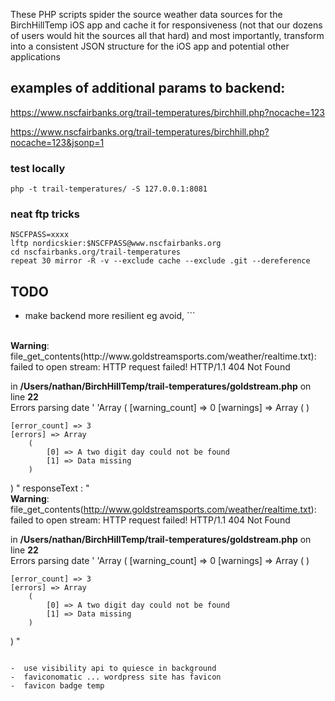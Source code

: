 These PHP scripts spider the source weather data sources for the BirchHillTemp iOS app and cache it for responsiveness (not that our dozens of users would hit the sources all that hard) and most importantly, transform into a consistent JSON structure for the iOS app and potential other applications


## examples of additional params to backend:

https://www.nscfairbanks.org/trail-temperatures/birchhill.php?nocache=123

https://www.nscfairbanks.org/trail-temperatures/birchhill.php?nocache=123&jsonp=1


### test locally
```
php -t trail-temperatures/ -S 127.0.0.1:8081
```

### neat ftp tricks
```
NSCFPASS=xxxx
lftp nordicskier:$NSCFPASS@www.nscfairbanks.org
cd nscfairbanks.org/trail-temperatures
repeat 30 mirror -R -v --exclude cache --exclude .git --dereference
```


## TODO
- make backend more resilient eg avoid, ```
<br />
<b>Warning</b>:  file_get_contents(http://www.goldstreamsports.com/weather/realtime.txt): failed to open stream: HTTP request failed! HTTP/1.1 404 Not Found

 in <b>/Users/nathan/BirchHillTemp/trail-temperatures/goldstream.php</b> on line <b>22</b><br />
Errors parsing date ' 'Array
(
    [warning_count] => 0
    [warnings] => Array
        (
        )

    [error_count] => 3
    [errors] => Array
        (
            [0] => A two digit day could not be found
            [1] => Data missing
        )

)
"
responseText
:
"<br />
<b>Warning</b>:  file_get_contents(http://www.goldstreamsports.com/weather/realtime.txt): failed to open stream: HTTP request failed! HTTP/1.1 404 Not Found

 in <b>/Users/nathan/BirchHillTemp/trail-temperatures/goldstream.php</b> on line <b>22</b><br />
Errors parsing date ' 'Array
(
    [warning_count] => 0
    [warnings] => Array
        (
        )

    [error_count] => 3
    [errors] => Array
        (
            [0] => A two digit day could not be found
            [1] => Data missing
        )

)
"
```

-  use visibility api to quiesce in background
-  faviconomatic ... wordpress site has favicon
-  favicon badge temp
